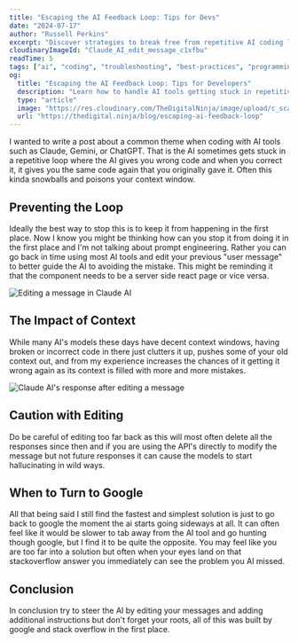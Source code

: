 ```yaml
---
title: "Escaping the AI Feedback Loop: Tips for Devs"
date: "2024-07-17"
author: "Russell Perkins"
excerpt: "Discover strategies to break free from repetitive AI coding loops and learn when to leverage traditional resources for efficient problem-solving."
cloudinaryImageId: "Claude_AI_edit_message_c1xfbu"
readTime: 5
tags: ["ai", "coding", "troubleshooting", "best-practices", "programming"]
og:
  title: "Escaping the AI Feedback Loop: Tips for Developers"
  description: "Learn how to handle AI tools getting stuck in repetitive coding loops, when to edit your prompts, and why sometimes Google is still your best friend."
  type: "article"
  image: "https://res.cloudinary.com/TheDigitalNinja/image/upload/c_scale,w_1200/Claude_AI_edit_message_c1xfbu"
  url: "https://thedigital.ninja/blog/escaping-ai-feedback-loop"
---
```


I wanted to write a post about a common theme when coding with AI tools such as Claude, Gemini, or ChatGPT. That is the AI sometimes gets stuck in a repetitive loop where the AI gives you wrong code and when you correct it, it gives you the same code again that you originally gave it. Often this kinda snowballs and poisons your context window. 

## Preventing the Loop

Ideally the best way to stop this is to keep it from happening in the first place. Now I know you might be thinking how can you stop it from doing it in the first place and I'm not talking about prompt engineering. Rather you can go back in time using most AI tools and edit your previous "user message" to better guide the AI to avoiding the mistake. This might be reminding it that the component needs to be a server side react page or vice versa. 

![Editing a message in Claude AI](https://res.cloudinary.com/TheDigitalNinja/image/upload/c_scale,w_750/Claude_AI_edit_message_c1xfbu)

## The Impact of Context

While many AI's models these days have decent context windows, having broken or incorrect code in there just clutters it up, pushes some of your old context out, and from my experience increases the chances of it getting it wrong again as its context is filled with more and more mistakes. 

![Claude AI's response after editing a message](https://res.cloudinary.com/TheDigitalNinja/image/upload/c_scale,w_744/Claude_AI_edit_response_pzsccy)

## Caution with Editing

Do be careful of editing too far back as this will most often delete all the responses since then and if you are using the API's directly to modify the message but not future responses it can cause the models to start hallucinating in wild ways. 

## When to Turn to Google

All that being said I still find the fastest and simplest solution is just to go back to google the moment the ai starts going sideways at all. It can often feel like it would be slower to tab away from the AI tool and go hunting though google, but I find it to be quite the opposite. You may feel like you are too far into a solution but often when your eyes land on that stackoverflow answer you immediately can see the problem you AI missed.

## Conclusion

In conclusion try to steer the AI by editing your messages and adding additional instructions but don't forget your roots, all of this was built by google and stack overflow in the first place.